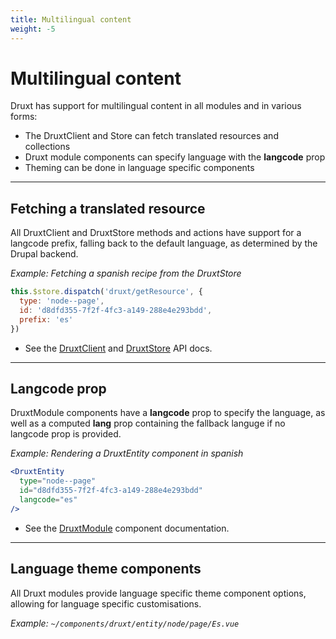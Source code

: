 ```yaml
---
title: Multilingual content
weight: -5
---
```


# Multilingual content

Druxt has support for multilingual content in all modules and in various forms:
- The DruxtClient and Store can fetch translated resources and collections
- Druxt module components can specify language with the **langcode** prop
- Theming can be done in language specific components

* * *

## Fetching a translated resource

All DruxtClient and DruxtStore methods and actions have support for a langcode prefix, falling back to the default language, as determined by the Drupal backend.

_Example: Fetching a spanish recipe from the DruxtStore_

```js
this.$store.dispatch('druxt/getResource', {
  type: 'node--page',
  id: 'd8dfd355-7f2f-4fc3-a149-288e4e293bdd',
  prefix: 'es'
})
```

- See the [DruxtClient](/api/packages/druxt/client) and [DruxtStore](/api/packages/druxt/stores/druxt) API docs.

* * *

## Langcode prop

DruxtModule components have a **langcode** prop to specify the language, as well as a computed **lang** prop containing the fallback languge if no langcode prop is provided.

_Example: Rendering a DruxtEntity component in spanish_

```jsx
<DruxtEntity
  type="node--page"
  id="d8dfd355-7f2f-4fc3-a149-288e4e293bdd"
  langcode="es"
/>
```

- See the [DruxtModule](/api/packages/druxt/components/DruxtModule) component documentation.

* * *

## Language theme components

All Druxt modules provide language specific theme component options, allowing for language specific customisations.

_Example: `~/components/druxt/entity/node/page/Es.vue`_
